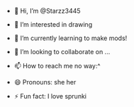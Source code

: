 - 👋 Hi, I’m @Starzz3445
- 👀 I’m interested in drawing

- 🌱 I’m currently learning to make mods!

- 💞️ I’m looking to collaborate on ...
- 📫 How to reach me no way:^
- 😄 Pronouns: she her
- ⚡ Fun fact: I love sprunki

<!---
Starzz3445/Starzz3445 is a ✨ special ✨ repository because its `README.md` (this file) appears on your GitHub profile.
You can click the Preview link to take a look at your changes.
--->
